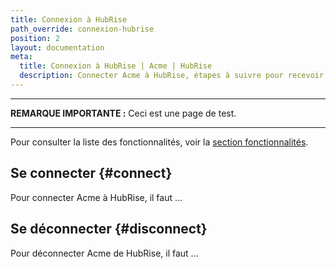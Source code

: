 ```yaml
---
title: Connexion à HubRise
path_override: connexion-hubrise
position: 2
layout: documentation
meta:
  title: Connexion à HubRise | Acme | HubRise
  description: Connecter Acme à HubRise, étapes à suivre pour recevoir vos commandes Acme dans votre logiciel de caisse.
---
```


---

**REMARQUE IMPORTANTE :** Ceci est une page de test.

---

Pour consulter la liste des fonctionnalités, voir la [section fonctionnalités](/apps/0test/overview#integration-features).

## Se connecter {#connect}

Pour connecter Acme à HubRise, il faut ...

## Se déconnecter {#disconnect}

Pour déconnecter Acme de HubRise, il faut ...
